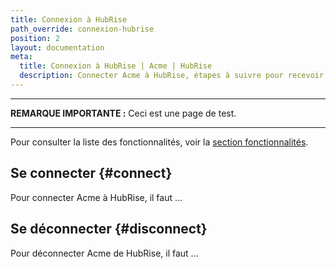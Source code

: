 ```yaml
---
title: Connexion à HubRise
path_override: connexion-hubrise
position: 2
layout: documentation
meta:
  title: Connexion à HubRise | Acme | HubRise
  description: Connecter Acme à HubRise, étapes à suivre pour recevoir vos commandes Acme dans votre logiciel de caisse.
---
```


---

**REMARQUE IMPORTANTE :** Ceci est une page de test.

---

Pour consulter la liste des fonctionnalités, voir la [section fonctionnalités](/apps/0test/overview#integration-features).

## Se connecter {#connect}

Pour connecter Acme à HubRise, il faut ...

## Se déconnecter {#disconnect}

Pour déconnecter Acme de HubRise, il faut ...
